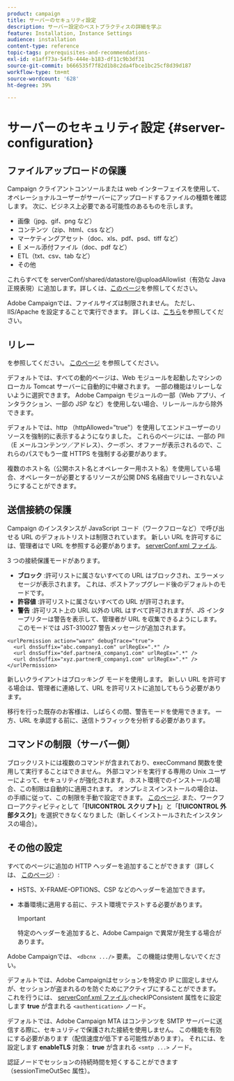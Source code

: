 ```yaml
---
product: campaign
title: サーバーのセキュリティ設定
description: サーバー設定のベストプラクティスの詳細を学ぶ
feature: Installation, Instance Settings
audience: installation
content-type: reference
topic-tags: prerequisites-and-recommendations-
exl-id: e1aff73a-54fb-444e-b183-df11c9b3df31
source-git-commit: b666535f7f82d1b8c2da4fbce1bc25cf8d39d187
workflow-type: tm+mt
source-wordcount: '628'
ht-degree: 39%

---
```


# サーバーのセキュリティ設定 {#server-configuration}

## ファイルアップロードの保護

Campaign クライアントコンソールまたは web インターフェイスを使用して、オペレーショナルユーザーがサーバーにアップロードするファイルの種類を確認します。 次に、ビジネス上必要である可能性のあるものを示します。

* 画像（jpg、gif、png など）
* コンテンツ（zip、html、css など）
* マーケティングアセット（doc、xls、pdf、psd、tiff など）
* E メール添付ファイル（doc、pdf など）
* ETL（txt、csv、tab など）
* その他

これらすべてを serverConf/shared/datastore/@uploadAllowlist（有効な Java 正規表現）に追加します。詳しくは、[このページ](../../installation/using/file-res-management.md)を参照してください。

Adobe Campaignでは、ファイルサイズは制限されません。 ただし、IIS/Apache を設定することで実行できます。 詳しくは、[こちら](../../installation/using/web-server-configuration.md)を参照してください。

## リレー

を参照してください。 [このページ](../../installation/using/configuring-campaign-server.md#dynamic-page-security-and-relays) を参照してください。

デフォルトでは、すべての動的ページは、Web モジュールを起動したマシンのローカル Tomcat サーバーに自動的に中継されます。 一部の機能はリレーしないように選択できます。 Adobe Campaign モジュールの一部（Web アプリ、インタラクション、一部の JSP など）を使用しない場合、リレールールから除外できます。

デフォルトでは、http （httpAllowed=&quot;true&quot;）を使用してエンドユーザーのリソースを強制的に表示するようになりました。 これらのページには、一部の PII（E メールコンテンツ／アドレス）、クーポン、オファーが表示されるので、これらのパスでもう一度 HTTPS を強制する必要があります。

複数のホスト名（公開ホスト名とオペレーター用ホスト名）を使用している場合、オペレーターが必要とするリソースが公開 DNS 名経由でリレーされないようにすることができます。

## 送信接続の保護

Campaign のインスタンスが JavaScript コード（ワークフローなど）で呼び出せる URL のデフォルトリストは制限されています。 新しい URL を許可するには、管理者はで URL を参照する必要があります。 [serverConf.xml ファイル](../../installation/using/the-server-configuration-file.md).

3 つの接続保護モードがあります。

* **ブロック** :許可リストに属さないすべての URL はブロックされ、エラーメッセージが表示されます。 これは、ポストアップグレード後のデフォルトのモードです。
* **許容値** :許可リストに属さないすべての URL が許可されます。
* **警告** :許可リスト上の URL 以外の URL はすべて許可されますが、JS インタープリターは警告を表示して、管理者が URL を収集できるようにします。 このモードでは JST-310027 警告メッセージが追加されます。

```
<urlPermission action="warn" debugTrace="true">
  <url dnsSuffix="abc.company1.com" urlRegEx=".*" />
  <url dnsSuffix="def.partnerA_company1.com" urlRegEx=".*" />
  <url dnsSuffix="xyz.partnerB_company1.com" urlRegEx=".*" />
</urlPermission>
```

新しいクライアントはブロッキング モードを使用します。 新しい URL を許可する場合は、管理者に連絡して、URL を許可リストに追加してもらう必要があります。

移行を行った既存のお客様は、しばらくの間、警告モードを使用できます。 一方、URL を承認する前に、送信トラフィックを分析する必要があります。

## コマンドの制限（サーバー側）

ブロックリストには複数のコマンドが含まれており、execCommand 関数を使用して実行することはできません。 外部コマンドを実行する専用の Unix ユーザーによって、セキュリティが強化されます。 ホスト環境でのインストールの場合、この制限は自動的に適用されます。 オンプレミスインストールの場合は、の手順に従って、この制限を手動で設定できます。 [このページ](../../installation/using/configuring-campaign-server.md#restricting-authorized-external-commands). また、ワークフローアクティビティとして「**[!UICONTROL スクリプト]**」と「**[!UICONTROL 外部タスク]**」を選択できなくなりました（新しくインストールされたインスタンスの場合）。

## その他の設定

すべてのページに追加の HTTP ヘッダーを追加することができます（詳しくは、 [このページ](../../installation/using/configuring-campaign-server.md#restricting-authorized-external-commands)）:

* HSTS、X-FRAME-OPTIONS、CSP などのヘッダーを追加できます。
* 本番環境に適用する前に、テスト環境でテストする必要があります。

  >[!IMPORTANT]
  >
  >特定のヘッダーを追加すると、Adobe Campaign で異常が発生する場合があります。

Adobe Campaignでは、 `<dbcnx .../>` 要素。 この機能は使用しないでください。

デフォルトでは、Adobe Campaignはセッションを特定の IP に固定しませんが、セッションが盗まれるのを防ぐためにアクティブにすることができます。 これを行うには、 [serverConf.xml ファイル](../../installation/using/the-server-configuration-file.md):checkIPConsistent 属性をに設定します **true** が含まれる `<authentication>` ノード。

デフォルトでは、Adobe Campaign MTA はコンテンツを SMTP サーバーに送信する際に、セキュリティで保護された接続を使用しません。 この機能を有効にする必要があります（配信速度が低下する可能性があります）。 それには、を設定します **enableTLS** 対象： **true** が含まれる `<smtp ...>` ノード。

認証ノードでセッションの持続時間を短くすることができます（sessionTimeOutSec 属性）。
